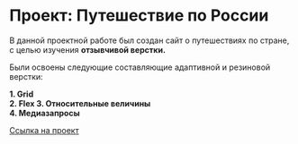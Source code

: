 # Проект: Путешествие по России

В данной проектной работе был создан сайт о путешествиях по стране, с целью изучения **отзывчивой верстки.**
    
Были освоены следующие составляющие адаптивной и резиновой верстки:  

**1. Grid  
2. Flex 
3. Относительные величины  
4. Медиазапросы**  
  
  [Ссылка на проект](https://lolewkaa.github.io/russian-travel/index.html)
